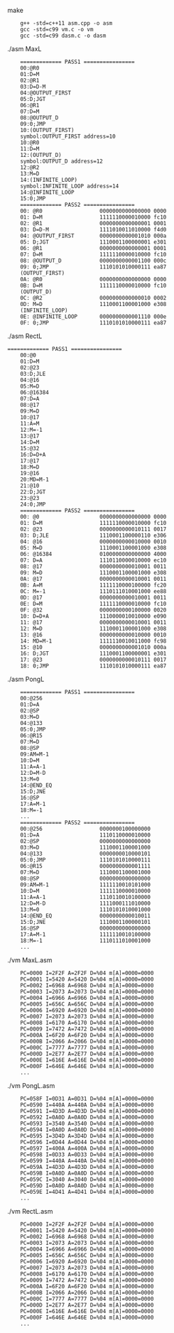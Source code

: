 make


        g++ -std=c++11 asm.cpp -o asm
        gcc -std=c99 vm.c -o vm
        gcc -std=c99 dasm.c -o dasm


./asm MaxL

        ============= PASS1 ================
        00:@R0
        01:D=M
        02:@R1
        03:D=D-M
        04:@OUTPUT_FIRST    
        05:D;JGT
        06:@R1
        07:D=M
        08:@OUTPUT_D        
        09:0;JMP
        10:(OUTPUT_FIRST)
        symbol:OUTPUT_FIRST address=10
        10:@R0
        11:D=M
        12:(OUTPUT_D)
        symbol:OUTPUT_D address=12
        12:@R2
        13:M=D
        14:(INFINITE_LOOP)
        symbol:INFINITE_LOOP address=14
        14:@INFINITE_LOOP
        15:0;JMP
        ============= PASS2 ================
        00: @R0                  0000000000000000 0000
        01: D=M                  1111110000010000 fc10
        02: @R1                  0000000000000001 0001
        03: D=D-M                1111010011010000 f4d0
        04: @OUTPUT_FIRST        0000000000001010 000a
        05: D;JGT                1110001100000001 e301
        06: @R1                  0000000000000001 0001
        07: D=M                  1111110000010000 fc10
        08: @OUTPUT_D            0000000000001100 000c
        09: 0;JMP                1110101010000111 ea87
        (OUTPUT_FIRST)
        0A: @R0                  0000000000000000 0000
        0B: D=M                  1111110000010000 fc10
        (OUTPUT_D)
        0C: @R2                  0000000000000010 0002
        0D: M=D                  1110001100001000 e308
        (INFINITE_LOOP)
        0E: @INFINITE_LOOP       0000000000001110 000e
        0F: 0;JMP                1110101010000111 ea87

./asm RectL

    ============= PASS1 ================
        00:@0
        01:D=M
        02:@23
        03:D;JLE
        04:@16
        05:M=D
        06:@16384
        07:D=A
        08:@17
        09:M=D
        10:@17
        11:A=M
        12:M=-1
        13:@17
        14:D=M
        15:@32
        16:D=D+A
        17:@17
        18:M=D
        19:@16
        20:MD=M-1
        21:@10
        22:D;JGT
        23:@23
        24:0;JMP
        ============= PASS2 ================
        00: @0                   0000000000000000 0000
        01: D=M                  1111110000010000 fc10
        02: @23                  0000000000010111 0017
        03: D;JLE                1110001100000110 e306
        04: @16                  0000000000010000 0010
        05: M=D                  1110001100001000 e308
        06: @16384               0100000000000000 4000
        07: D=A                  1110110000010000 ec10
        08: @17                  0000000000010001 0011
        09: M=D                  1110001100001000 e308
        0A: @17                  0000000000010001 0011
        0B: A=M                  1111110000100000 fc20
        0C: M=-1                 1110111010001000 ee88
        0D: @17                  0000000000010001 0011
        0E: D=M                  1111110000010000 fc10
        0F: @32                  0000000000100000 0020
        10: D=D+A                1110000010010000 e090
        11: @17                  0000000000010001 0011
        12: M=D                  1110001100001000 e308
        13: @16                  0000000000010000 0010
        14: MD=M-1               1111110010011000 fc98
        15: @10                  0000000000001010 000a
        16: D;JGT                1110001100000001 e301
        17: @23                  0000000000010111 0017
        18: 0;JMP                1110101010000111 ea87

./asm PongL

        ============= PASS1 ================
        00:@256
        01:D=A
        02:@SP
        03:M=D
        04:@133
        05:0;JMP
        06:@R15
        07:M=D
        08:@SP
        09:AM=M-1
        10:D=M
        11:A=A-1
        12:D=M-D
        13:M=0
        14:@END_EQ
        15:D;JNE
        16:@SP
        17:A=M-1
        18:M=-1
        ...
        ============= PASS2 ================
        00:@256                  0000000100000000
        01:D=A                   1110110000010000
        02:@SP                   0000000000000000
        03:M=D                   1110001100001000
        04:@133                  0000000010000101
        05:0;JMP                 1110101010000111
        06:@R15                  0000000000001111
        07:M=D                   1110001100001000
        08:@SP                   0000000000000000
        09:AM=M-1                1111110010101000
        10:D=M                   1111110000010000
        11:A=A-1                 1110110010100000
        12:D=M-D                 1111000111010000
        13:M=0                   1110101010001000
        14:@END_EQ               0000000000010011
        15:D;JNE                 1110001100000101
        16:@SP                   0000000000000000
        17:A=M-1                 1111110010100000
        18:M=-1                  1110111010001000
        ...

./vm MaxL.asm

        PC=0000 I=2F2F A=2F2F D=%04 m[A]=0000=0000
        PC=0001 I=5420 A=5420 D=%04 m[A]=0000=0000
        PC=0002 I=6968 A=6968 D=%04 m[A]=0000=0000
        PC=0003 I=2073 A=2073 D=%04 m[A]=0000=0000
        PC=0004 I=6966 A=6966 D=%04 m[A]=0000=0000
        PC=0005 I=656C A=656C D=%04 m[A]=0000=0000
        PC=0006 I=6920 A=6920 D=%04 m[A]=0000=0000
        PC=0007 I=2073 A=2073 D=%04 m[A]=0000=0000
        PC=0008 I=6170 A=6170 D=%04 m[A]=0000=0000
        PC=0009 I=7472 A=7472 D=%04 m[A]=0000=0000
        PC=000A I=6F20 A=6F20 D=%04 m[A]=0000=0000
        PC=000B I=2066 A=2066 D=%04 m[A]=0000=0000
        PC=000C I=7777 A=7777 D=%04 m[A]=0000=0000
        PC=000D I=2E77 A=2E77 D=%04 m[A]=0000=0000
        PC=000E I=616E A=616E D=%04 m[A]=0000=0000
        PC=000F I=646E A=646E D=%04 m[A]=0000=0000
        ...
./vm PongL.asm

        PC=058F I=0D31 A=0D31 D=%04 m[A]=0000=0000
        PC=0590 I=440A A=440A D=%04 m[A]=0000=0000
        PC=0591 I=4D3D A=4D3D D=%04 m[A]=0000=0000
        PC=0592 I=0A0D A=0A0D D=%04 m[A]=0000=0000
        PC=0593 I=3540 A=3540 D=%04 m[A]=0000=0000
        PC=0594 I=0A0D A=0A0D D=%04 m[A]=0000=0000
        PC=0595 I=3D4D A=3D4D D=%04 m[A]=0000=0000
        PC=0596 I=0D44 A=0D44 D=%04 m[A]=0000=0000
        PC=0597 I=400A A=400A D=%04 m[A]=0000=0000
        PC=0598 I=0D33 A=0D33 D=%04 m[A]=0000=0000
        PC=0599 I=440A A=440A D=%04 m[A]=0000=0000
        PC=059A I=4D3D A=4D3D D=%04 m[A]=0000=0000
        PC=059B I=0A0D A=0A0D D=%04 m[A]=0000=0000
        PC=059C I=3040 A=3040 D=%04 m[A]=0000=0000
        PC=059D I=0A0D A=0A0D D=%04 m[A]=0000=0000
        PC=059E I=4D41 A=4D41 D=%04 m[A]=0000=0000
        ...

./vm RectL.asm

        PC=0000 I=2F2F A=2F2F D=%04 m[A]=0000=0000
        PC=0001 I=5420 A=5420 D=%04 m[A]=0000=0000
        PC=0002 I=6968 A=6968 D=%04 m[A]=0000=0000
        PC=0003 I=2073 A=2073 D=%04 m[A]=0000=0000
        PC=0004 I=6966 A=6966 D=%04 m[A]=0000=0000
        PC=0005 I=656C A=656C D=%04 m[A]=0000=0000
        PC=0006 I=6920 A=6920 D=%04 m[A]=0000=0000
        PC=0007 I=2073 A=2073 D=%04 m[A]=0000=0000
        PC=0008 I=6170 A=6170 D=%04 m[A]=0000=0000
        PC=0009 I=7472 A=7472 D=%04 m[A]=0000=0000
        PC=000A I=6F20 A=6F20 D=%04 m[A]=0000=0000
        PC=000B I=2066 A=2066 D=%04 m[A]=0000=0000
        PC=000C I=7777 A=7777 D=%04 m[A]=0000=0000
        PC=000D I=2E77 A=2E77 D=%04 m[A]=0000=0000
        PC=000E I=616E A=616E D=%04 m[A]=0000=0000
        PC=000F I=646E A=646E D=%04 m[A]=0000=0000
        ...